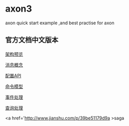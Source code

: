 # axon3
axon quick start example ,and best practise for axon 


## 官方文档中文版本 <p>
<a href='https://www.jianshu.com/p/df04088dff79' >架构预览</a><p>

<a href='https://www.jianshu.com/p/e973163048c3' >消息概念</a><p>
  
<a href='http://www.jianshu.com/p/a40bad8276bc' >配置API</a><p>
  
<a href='http://www.jianshu.com/p/4f93d837f1fe' >命令模型</a><p>
  
<a href='http://www.jianshu.com/p/95f8471b67e2' >事件处理</a><p>  

<a href='http://www.jianshu.com/p/3bf7b000296b' >查询处理</a><p>  

<a href='http://www.jianshu.com/p/39be51179d9a >saga</a><p>  
  
  
  
  
  
